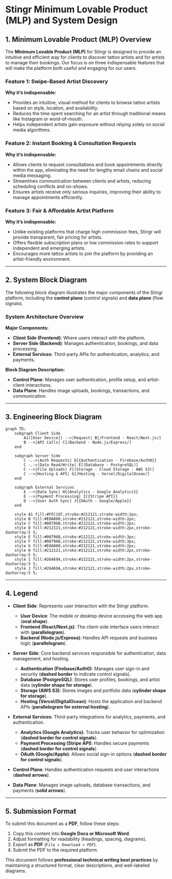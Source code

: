# Stingr Minimum Lovable Product (MLP) and System Design

## 1. Minimum Lovable Product (MLP) Overview
The **Minimum Lovable Product (MLP)** for Stingr is designed to provide an intuitive and efficient way for clients to discover tattoo artists and for artists to manage their bookings. Our focus is on three indispensable features that will make the platform both useful and engaging for our users.

### Feature 1: Swipe-Based Artist Discovery
**Why it’s indispensable:**
- Provides an intuitive, visual method for clients to browse tattoo artists based on style, location, and availability.
- Reduces the time spent searching for an artist through traditional means like Instagram or word-of-mouth.
- Helps independent artists gain exposure without relying solely on social media algorithms.

### Feature 2: Instant Booking & Consultation Requests
**Why it’s indispensable:**
- Allows clients to request consultations and book appointments directly within the app, eliminating the need for lengthy email chains and social media messaging.
- Streamlines communication between clients and artists, reducing scheduling conflicts and no-shows.
- Ensures artists receive only serious inquiries, improving their ability to manage appointments efficiently.

### Feature 3: Fair & Affordable Artist Platform
**Why it’s indispensable:**
- Unlike existing platforms that charge high commission fees, Stingr will provide transparent, fair pricing for artists.
- Offers flexible subscription plans or low commission rates to support independent and emerging artists.
- Encourages more tattoo artists to join the platform by providing an artist-friendly environment.

---

## 2. System Block Diagram
The following block diagram illustrates the major components of the Stingr platform, including the **control plane** (control signals) and **data plane** (flow signals).

### System Architecture Overview
**Major Components:**
- **Client Side (Frontend)**: Where users interact with the platform.
- **Server Side (Backend)**: Manages authentication, bookings, and data processing.
- **External Services**: Third-party APIs for authentication, analytics, and payments.

**Block Diagram Description:**
- **Control Plane**: Manages user authentication, profile setup, and artist-client interactions.
- **Data Plane**: Handles image uploads, bookings, transactions, and communication.

---

## 3. Engineering Block Diagram
```mermaid
graph TD;
    subgraph Client Side
        A1([User Device]) -->|Request| B[/Frontend - React/Next.js/]
        B -->|API Calls| C[/Backend - Node.js/Express/]
    end

    subgraph Server Side
        C -.->|Auth Requests| D{{Authentication - Firebase/Auth0}}
        C -.->|Data Read/Write| E[(Database - PostgreSQL)]
        C -->|File Uploads| F[(Storage - Cloud Storage - AWS S3)]
        C -->|Hosting & API| G[/Hosting - Vercel/DigitalOcean/]
    end

    subgraph External Services
        E -->|Data Sync| H{{Analytics - Google Analytics}}
        E -->|Payment Processing| I{{Stripe API}}
        D -->|User Auth Sync| J{{OAuth - Google/Apple}}
    end

    style A1 fill:#FFC107,stroke:#212121,stroke-width:2px;
    style B fill:#E0A800,stroke:#212121,stroke-width:2px;
    style C fill:#00796B,stroke:#212121,stroke-width:2px;
    style D fill:#212121,stroke:#212121,stroke-width:2px,stroke-dasharray:5 5;
    style E fill:#00796B,stroke:#212121,stroke-width:3px;
    style F fill:#00796B,stroke:#212121,stroke-width:3px;
    style G fill:#E0A800,stroke:#212121,stroke-width:2px;
    style H fill:#212121,stroke:#212121,stroke-width:2px,stroke-dasharray:5 5;
    style I fill:#26A69A,stroke:#212121,stroke-width:2px,stroke-dasharray:5 5;
    style J fill:#26A69A,stroke:#212121,stroke-width:2px,stroke-dasharray:5 5;
```

---

## 4. Legend
- **Client Side**: Represents user interaction with the Stingr platform.
  - **User Device**: The mobile or desktop device accessing the web app (**oval shape**).
  - **Frontend (React/Next.js)**: The client-side interface users interact with (**parallelogram**).
  - **Backend (Node.js/Express)**: Handles API requests and business logic (**parallelogram**).

- **Server Side**: Core backend services responsible for authentication, data management, and hosting.
  - **Authentication (Firebase/Auth0)**: Manages user sign-in and security (**dashed border** to indicate control signals).
  - **Database (PostgreSQL)**: Stores user profiles, bookings, and artist data (**cylinder shape for storage**).
  - **Storage (AWS S3)**: Stores images and portfolio data (**cylinder shape for storage**).
  - **Hosting (Vercel/DigitalOcean)**: Hosts the application and backend APIs (**parallelogram for external hosting**).

- **External Services**: Third-party integrations for analytics, payments, and authentication.
  - **Analytics (Google Analytics)**: Tracks user behavior for optimization (**dashed border for control signals**).
  - **Payment Processing (Stripe API)**: Handles secure payments (**dashed border for control signals**).
  - **OAuth (Google/Apple)**: Allows social sign-in options (**dashed border for control signals**).

- **Control Plane**: Handles authentication requests and user interactions (**dashed arrows**).
- **Data Plane**: Manages image uploads, database transactions, and payments (**solid arrows**).

---

## 5. Submission Format
To submit this document as a **PDF**, follow these steps:
1. Copy this content into **Google Docs or Microsoft Word**.
2. Adjust formatting for readability (headings, spacing, diagrams).
3. Export as **PDF** (`File > Download > PDF`).
4. Submit the PDF to the required platform.

This document follows **professional technical writing best practices** by maintaining a structured format, clear descriptions, and well-labeled diagrams.

